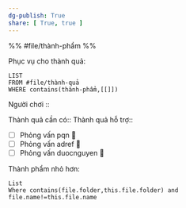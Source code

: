 ```yaml
---
dg-publish: True
share: [ True, true ]
---
```

%%
#file/thành-phẩm
%%

Phục vụ cho thành quả:
```dataview
LIST
FROM #file/thành-quả 
WHERE contains(thành-phẩm,[[]])
```
Người chơi :: 

Thành quả cần có::
Thành quả hỗ trợ::

- [ ] Phỏng vấn pqn 🔼
- [ ] Phỏng vấn adref 🔼 
- [ ] Phỏng vấn duocnguyen 🔼 

Thành phẩm nhỏ hơn:
```dataview
List
Where contains(file.folder,this.file.folder) and file.name!=this.file.name
```